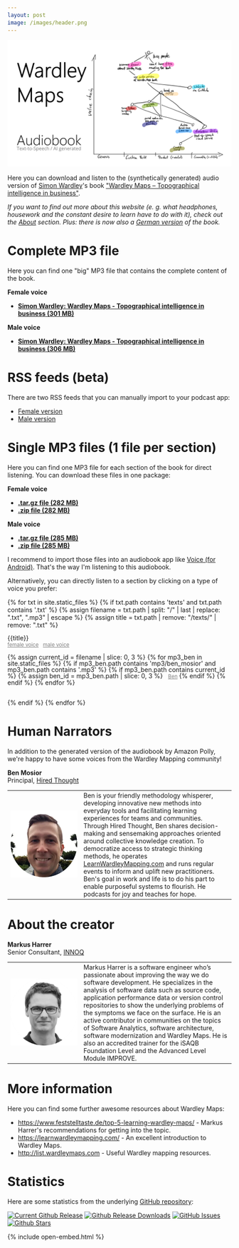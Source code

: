 ```yaml
---
layout: post
image: /images/header.png
---
```



![A Wardley Map sketch that characterizes the main ideas about this audiobook version of Simon Wardley's book.](images/header.png)

Here you can download and listen to the (synthetically generated) audio version of [Simon Wardley](https://twitter.com/swardley)'s book ["Wardley Maps &ndash; Topographical intelligence in business"](https://medium.com/wardleymaps).

_If you want to find out more about this website (e. g. what headphones, housework and the constant desire to learn have to do with it), check out the [About](./about/) section. Plus: there is now also a [German version](https://feststelltaste.github.io/wardley-maps-hoerbuch/) of the book._

# Complete MP3 file

Here you can find one "big" MP3 file that contains the complete content of the book. 

**Female voice**  

* <b><a href="https://github.com/feststelltaste/wardley-maps-audiobook/releases/download/v1.1/Simon_Wardley_-_Wardley_Maps_-_Topographical_intelligence_in_business_v1.0-female.mp3">Simon Wardley: Wardley Maps - Topographical intelligence in business (301 MB)</a></b>

**Male voice** 

* <b><a href="https://github.com/feststelltaste/wardley-maps-audiobook/releases/download/v1.0/Simon_Wardley_-_Wardley_Maps_-_Topographical_intelligence_in_business_v1.0.mp3">Simon Wardley: Wardley Maps - Topographical intelligence in business (306 MB)</a></b>


# RSS feeds (beta)

There are two RSS feeds that you can manually import to your podcast app:

* <a href="rss_female.xml">Female version</a>
* <a href="rss.xml">Male version</a>

# Single MP3 files (1 file per section)

Here you can find one MP3 file for each section of the book for direct listening. You can download these files in one package:

**Female voice**  
* [**.tar.gz file (282 MB)**](https://github.com/feststelltaste/wardley-maps-audiobook/releases/download/v0.1-female/wardley-maps-audiobook-v0.1-female.tar.gz)
* [**.zip file (282 MB)**](https://github.com/feststelltaste/wardley-maps-audiobook/releases/download/v0.1-female/wardley-maps-audiobook-v0.1-female.zip)

**Male voice**  
* [**.tar.gz file (285 MB)**](https://github.com/feststelltaste/wardley-maps-audiobook/releases/download/v1.0/wardley-maps-audiobook-v1.0.tar.gz)
* [**.zip file (285 MB)**](https://github.com/feststelltaste/wardley-maps-audiobook/releases/download/v1.0/wardley-maps-audiobook-v1.0.zip)

I recommend to import those files into an audiobook app like [Voice (for Android)](https://play.google.com/store/apps/details?id=de.ph1b.audiobook&hl=de&gl=US). That's the way I'm listening to this audiobook.


Alternatively, you can directly listen to a section by clicking on a type of voice you prefer:

{% for txt in site.static_files %}
{% if txt.path contains 'texts' and txt.path contains '.txt' %}
{% assign filename = txt.path | split: "/" | last | replace: ".txt", ".mp3" | escape %}
{% assign title = txt.path | remove: "/texts/" | remove: ".txt" %}  
<div class="title" style="padding-bottom: 15px; line-height: 100%;">{{title}}<br/>
<small>
<a class="female" style="color:grey" href="https://wardley-maps-audiobook.s3.eu-central-1.amazonaws.com/mp3/amy/{{filename}}">female voice</a>
&nbsp;
<a class="male" style="color:grey"  href="https://wardley-maps-audiobook.s3.eu-central-1.amazonaws.com/mp3/brian/{{filename}}">male voice</a></small>

{% assign current_id = filename | slice: 0, 3 %}
{% for mp3_ben in site.static_files %}
{% if mp3_ben.path contains 'mp3/ben_mosior' and mp3_ben.path contains '.mp3' %}
{% if mp3_ben.path contains current_id  %}
{% assign ben_id = mp3_ben.path | slice: 0, 3 %}
&nbsp;
<small>
<a style="color:grey" href="{{ site.baseurl }}{{ mp3_ben.path | escape }}">Ben</a>
</small>
{% endif %}
{% endif %}
{% endfor %}

</div>
{% endif %}
{% endfor %}

# Human Narrators
In addition to the generated version of the audiobook by Amazon Polly, we're happy to have some voices from the Wardley Mapping community!


**Ben Mosior**  
Principal, <a href="https://hiredthought.com/">Hired Thought</a>

<table style="border:none;">
 <tr>
  <td style="border:none;" width="150px"><img src="mp3/ben_mosior/avatar.png" width="150" height="150"></td>
  <td style="border:none;" >
  Ben is your friendly methodology whisperer, developing innovative new methods into everyday tools and facilitating learning experiences for teams and communities. Through Hired Thought, Ben shares decision-making and sensemaking approaches oriented around collective knowledge creation. To democratize access to strategic thinking methods, he operates <a href="https://learnwardleymapping.com/">LearnWardleyMapping.com</a> and runs regular events to inform and uplift new practitioners. Ben's goal in work and life is to do his part to enable purposeful systems to flourish. He podcasts for joy and teaches for hope.
  </td>
 </tr>
</table>

# About the creator

**Markus Harrer**  
Senior Consultant, <a href="https://markusharrer.de/">INNOQ</a>

<table style="border:none;">
 <tr>
  <td style="border:none;" width="150px"><img src="images/markus_harrer.png" width="150" height="150"></td>
  <td style="border:none;" >
  Markus Harrer is a software engineer who’s passionate about improving the way we do software development. He specializes in the analysis of software data such as source code, application performance data or version control repositories to show the underlying problems of the symptoms we face on the surface. He is an active contributor in communities on the topics of Software Analytics, software architecture, software modernization and Wardley Maps. He is also an accredited trainer for the iSAQB Foundation Level and the Advanced Level Module IMPROVE.
  </td>
 </tr>
</table>

# More information

Here you can find some further awesome resources about Wardley Maps:
- <https://www.feststelltaste.de/top-5-learning-wardley-maps/> - Markus Harrer's recommendations for getting into the topic.
- <https://learnwardleymapping.com/> - An excellent introduction to Wardley Maps.
- <http://list.wardleymaps.com> - Useful Wardley mapping resources.


# Statistics
Here are some statistics from the underlying [GitHub repository](https://github.com/feststelltaste/wardley-maps-audiobook/):

[![Current Github Release](https://img.shields.io/github/v/release/feststelltaste/wardley-maps-audiobook)](https://github.com/feststelltaste/wardley-maps-audiobook/releases)
[![Github Release Downloads](https://img.shields.io/github/downloads/feststelltaste/wardley-maps-audiobook/total?label=downloads%20%28since%20Feb%2011%2C%202021%29)](https://tooomm.github.io/github-release-stats/?username=feststelltaste&repository=wardley-maps-audiobook)
[![GitHub Issues](https://img.shields.io/github/issues-raw/feststelltaste/wardley-maps-audiobook)](https://github.com/feststelltaste/wardley-maps-audiobook/issues)
[![Github Stars](https://img.shields.io/github/stars/feststelltaste/wardley-maps-audiobook?style=social)](https://github.com/feststelltaste/wardley-maps-audiobook/stargazers)

{% include open-embed.html %}
